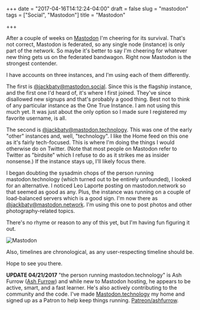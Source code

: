 +++
date = "2017-04-16T14:12:24-04:00"
draft = false
slug = "mastodon"
tags = ["Social", "Mastodon"]
title = "Mastodon"

+++

After a couple of weeks on [Mastodon](https://github.com/tootsuite/mastodon) I'm cheering
for its survival. That's not correct, Mastodon is federated, so any single node (instance)
is only part of the network. So maybe it's better to say I'm cheering for whatever new thing
gets us on the federated bandwagon. Right now Mastodon is the strongest contender.

I have accounts on three instances, and I'm using each of them differently.

The first is [@jackbaty@mastodon.social](https://mastodon.social/@jackbaty). Since this is 
the flagship instance, and the first one I'd heard of, it's where I first joined.
They've since disallowed new signups and that's probably a good thing. Best not to think
of any particular instance as the One True Instance. I am not using this much yet. It
was just about the only option so I made sure I registered my favorite username, is all.

The second is [@jackbaty@mastodon.technology](https://mastodon.technology/@jackbaty). 
This was one of the early "other" instances and, well, "technology". I like the Home feed 
on this one as it's fairly tech-focused. This is where I'm doing the things I would otherwise
do on Twitter. (Note that most people on Mastodon refer to Twitter as "birdsite" which
I refuse to do as it strikes me as insider nonsense.) If the instance stays up, I'll likely
focus there.

I began doubting the sysadmin chops of the person running mastodon.technology
(which turned out to be entirely unfounded), I looked for an alternative. I
noticed Leo Laporte posting on mastodon.network so that seemed as good as any.
Plus, the instance was running on a couple of load-balanced servers which is a
good sign. I'm now there
as [@jackbaty@mastodon.network](https://mastodon.network/@jackbaty). I'm using
this one to post photos and other photography-related topics.

There's no rhyme or reason to any of this yet, but I'm having fun figuring it out.

![Mastodon](/img/2017/mastodon-features.jpg)

Also, timelines are chronological, as any user-respecting timeline should be.

Hope to see you there.

**UPDATE 04/21/2017** "the person running mastodon.technology" is Ash Furrow
([Ash Furrow](https://ashfurrow.com/)) and while new to Mastodon hosting, he
appears to be active, smart, and a fast learner. He's also actively contributing
to the community and the code. I've
made [Mastodon.technology](https://mastodon.technology) my home and signed up as
a Patron to help keep things running. [Patreon/ashfurrow](https://www.patreon.com/ashfurrow).

